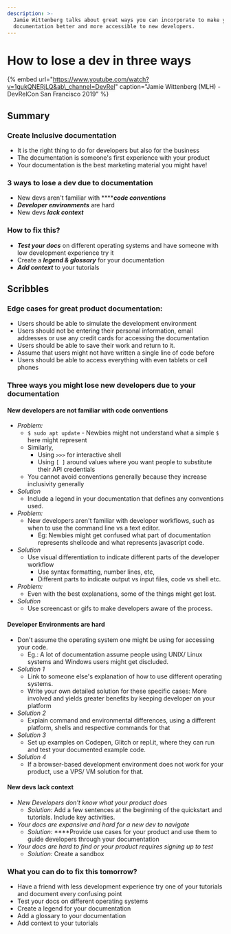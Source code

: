 ```yaml
---
description: >-
  Jamie Wittenberg talks about great ways you can incorporate to make your
  documentation better and more accessible to new developers.
---
```


# How to lose a dev in three ways

{% embed url="https://www.youtube.com/watch?v=1gukQNERjLQ&ab\_channel=DevRel" caption="Jamie Wittenberg \(MLH\) - DevRelCon San Francisco 2019" %}

## Summary

### **Create Inclusive documentation**

* It is the right thing to do for developers but also for the business
* The documentation is someone's first experience with your product
* Your documentation is the best marketing material you might have! 

### **3 ways to lose a dev due to documentation**

* New devs aren't familiar with ****_**code conventions**_
* _**Developer environments**_ are hard
* New devs _**lack context**_ 

### **How to fix this?**

* _**Test your docs**_ on different operating systems and have someone with low development experience try it
* Create a _**legend  & glossary**_ for your documentation
* _**Add context**_ to your tutorials

## Scribbles

### **Edge cases for great product documentation:**

* Users should be able to simulate the development environment
* Users should not be entering their personal information, email addresses or use any credit cards for accessing the documentation
* Users should be able to save their work and return to it.
* Assume that users might not have written a single line of code before
* Users should be able to access everything with even tablets or cell phones  

### **Three ways you might lose new developers due to your documentation**

#### **New developers are not familiar with code conventions**

* _Problem:_
  *  `$ sudo apt update` - Newbies might not understand what a simple `$` here might represent
    * Similarly, 
      * Using `>>>` for interactive shell
      * Using `[ ]` around values where you want people to substitute their API credentials
    * You cannot avoid conventions generally because they increase inclusivity generally
* _Solution_
  * Include a legend in your documentation that defines any conventions used. 
* _Problem:_ 
  * New developers aren't familiar with developer workflows, such as when to use the command line vs a text editor.
    * Eg: Newbies might get confused what part of documentation represents shellcode and what represents javascript code.
* _Solution_ 
  * Use visual differentiation to indicate different parts of the developer workflow
    * Use syntax formatting, number lines, etc,
    * Different parts to indicate output vs input files, code vs shell etc. 
* _Problem:_ 
  * Even with the best explanations, some of the things might get lost.
* _Solution_
  * Use screencast or gifs to make developers aware of the process. 

#### **Developer Environments are hard**

* Don't assume the operating system one might be using for accessing your code.
  * Eg.: A lot of documentation assume people using UNIX/ Linux systems and Windows users might get discluded. 
* _Solution 1_
  * Link to someone else's explanation of how to use different operating systems.
  * Write your own detailed solution for these specific cases: More involved and yields greater benefits by keeping developer on your platform
* _Solution 2_
  * Explain command and environmental differences, using a different platform, shells and respective commands for that
* _Solution 3_
  * Set up examples on Codepen, Glitch or repl.it, where they can run and test your documented example code.
* _Solution 4_
  * If a browser-based development environment does not work for your product, use a VPS/ VM solution for that.

#### **New devs lack context**

* _New Developers don't know what your product does_
  * _Solution:_ Add a few sentences at the beginning of the quickstart and tutorials. Include key activities. 
* _Your docs are expansive and hard for a new dev to navigate_
  * _Solution:_ ****Provide use cases for your product and use them to guide developers through your documentation 
* _Your docs are hard to find or your product requires signing up to test_
  * _Solution:_ Create a sandbox 

### **What you can do to fix this tomorrow?**

* Have a friend with less development experience try one of your tutorials and document every confusing point
* Test your docs on different operating systems
* Create a legend for your documentation
* Add a glossary to your documentation
* Add context to your tutorials





